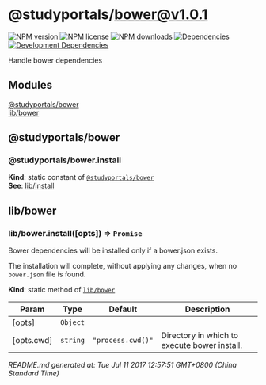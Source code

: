 # @studyportals/bower@v1.0.1

<a href="https://www.npmjs.com/package/@studyportals/bower" title="View this project on NPM" target="_blank"><img src="https://img.shields.io/npm/v/@studyportals/bower.svg?style=flat" alt="NPM version" /></a>
<a href="https://www.npmjs.com/package/@studyportals/bower" title="View this project on NPM" target="_blank"><img src="https://img.shields.io/npm/l/@studyportals/bower.svg?style=flat" alt="NPM license" /></a>
<a href="https://www.npmjs.com/package/@studyportals/bower" title="View this project on NPM" target="_blank"><img src="https://img.shields.io/npm/dm/@studyportals/bower.svg?style=flat" alt="NPM downloads" /></a>
<a href="https://david-dm.org/studyportals/bower" title="View this project on David" target="_blank"><img src="https://img.shields.io/david/studyportals/bower.svg?style=flat" alt="Dependencies" /></a>
<a href="https://david-dm.org/studyportals/bower" title="View this project on David" target="_blank"><img src="https://img.shields.io/david/dev/studyportals/bower.svg?style=flat" alt="Development Dependencies" /></a>

Handle bower dependencies

## Modules

<dl>
<dt><a href="#module_@studyportals/bower">@studyportals/bower</a></dt>
<dd></dd>
<dt><a href="#module_lib/bower">lib/bower</a></dt>
<dd></dd>
</dl>

<a name="module_@studyportals/bower"></a>

## @studyportals/bower
<a name="module_@studyportals/bower.install"></a>

### @studyportals/bower.install
**Kind**: static constant of [<code>@studyportals/bower</code>](#module_@studyportals/bower)  
**See**: [lib/install](#module_lib/install)  
<a name="module_lib/bower"></a>

## lib/bower
<a name="module_lib/bower.install"></a>

### lib/bower.install([opts]) ⇒ <code>Promise</code>
Bower dependencies will be installed only if a bower.json exists.

The installation will complete, without applying any changes, when no
`bower.json` file is found.

**Kind**: static method of [<code>lib/bower</code>](#module_lib/bower)  

| Param | Type | Default | Description |
| --- | --- | --- | --- |
| [opts] | <code>Object</code> |  |  |
| [opts.cwd] | <code>string</code> | <code>&quot;process.cwd()&quot;</code> | Directory in which to execute bower install. |


_README.md generated at: Tue Jul 11 2017 12:57:51 GMT+0800 (China Standard Time)_
